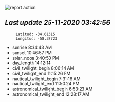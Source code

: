 ![report action](https://github.com/matiasz8/actions-for-reports/workflows/report%20action/badge.svg?branch=develop) 


## *****Last update 25-11-2020 03:42:56*****



		 Latitud: -34.61315
		 Longitud: -58.37723

 - sunrise 	 8:34:43 AM
 - sunset 	 10:46:57 PM
 - solar_noon 	 3:40:50 PM
 - day_length 	 14:12:14
 - civil_twilight_begin 	 8:06:14 AM
 - civil_twilight_end 	 11:15:26 PM
 - nautical_twilight_begin 	 7:31:16 AM
 - nautical_twilight_end 	 11:50:24 PM
 - astronomical_twilight_begin 	 6:53:23 AM
 - astronomical_twilight_end 	 12:28:17 AM
